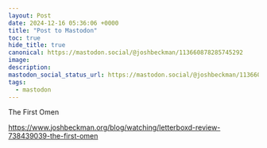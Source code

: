 ```yaml
---
layout: Post
date: 2024-12-16 05:36:06 +0000
title: "Post to Mastodon"
toc: true
hide_title: true
canonical: https://mastodon.social/@joshbeckman/113660878285745292
image: 
description: 
mastodon_social_status_url: https://mastodon.social/@joshbeckman/113660878285745292
tags:
  - mastodon
---
```


<p>The First Omen</p><p><a href="https://www.joshbeckman.org/blog/watching/letterboxd-review-738439039-the-first-omen" target="_blank" rel="nofollow noopener" translate="no"><span class="invisible">https://www.</span><span class="ellipsis">joshbeckman.org/blog/watching/</span><span class="invisible">letterboxd-review-738439039-the-first-omen</span></a></p>
